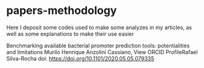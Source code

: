 # papers-methodology
Here I deposit some codes used to make some analyzes in my articles, as well as some explanations to make their use easier


Benchmarking available bacterial promoter prediction tools: potentialities and limitations
Murilo Henrique Anzolini Cassiano,  View ORCID ProfileRafael Silva-Rocha
doi: https://doi.org/10.1101/2020.05.05.079335
